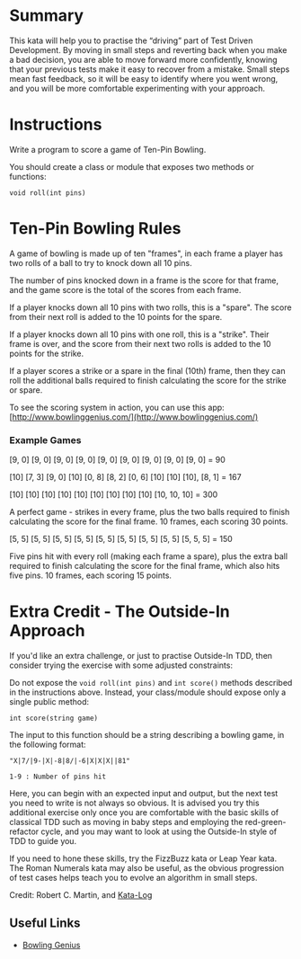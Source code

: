 Summary
=======

This kata will help you to practise the “driving” part of Test Driven Development. By moving in small steps and reverting back when you make a bad decision, you are able to move forward more confidently, knowing that your previous tests make it easy to recover from a mistake. Small steps mean fast feedback, so it will be easy to identify where you went wrong, and you will be more comfortable experimenting with your approach.

Instructions
============

Write a program to score a game of Ten-Pin Bowling.

You should create a class or module that exposes two methods or functions:

    void roll(int pins)

Ten-Pin Bowling Rules
=====================

A game of bowling is made up of ten "frames", in each frame a player has two rolls of a ball to try to knock down all 10 pins. 

The number of pins knocked down in a frame is the score for that frame, and the game score is the total of the scores from each frame.

If a player knocks down all 10 pins with two rolls, this is a "spare". The score from their next roll is added to the 10 points for the spare.

If a player knocks down all 10 pins with one roll, this is a "strike". Their frame is over, and the score from their next two rolls is added to the 10 points for the strike.

If a player scores a strike or a spare in the final (10th) frame, then they can roll the additional balls required to finish calculating the score for the strike or spare.

To see the scoring system in action, you can use this app: [http://www.bowlinggenius.com/](http://www.bowlinggenius.com/)

### Example Games

\[9, 0\] \[9, 0\] \[9, 0\] \[9, 0\] \[9, 0\] \[9, 0\] \[9, 0\] \[9, 0\] \[9, 0\] = 90

\[10\] \[7, 3\] \[9, 0\] \[10\] \[0, 8\] \[8, 2\] \[0, 6\] \[10\] \[10\] \[10\], \[8, 1\] = 167

\[10\] \[10\] \[10\] \[10\] \[10\] \[10\] \[10\] \[10\] \[10\] \[10, 10, 10\] = 300

A perfect game - strikes in every frame, plus the two balls required to finish calculating the score for the final frame. 10 frames, each scoring 30 points.

\[5, 5\] \[5, 5\] \[5, 5\] \[5, 5\] \[5, 5\] \[5, 5\] \[5, 5\] \[5, 5\] \[5, 5, 5\] = 150  

Five pins hit with every roll (making each frame a spare), plus the extra ball required to finish calculating the score for the final frame, which also hits five pins. 10 frames, each scoring 15 points.

Extra Credit - The Outside-In Approach
======================================

If you'd like an extra challenge, or just to practise Outside-In TDD, then consider trying the exercise with some adjusted constraints:

Do not expose the `void roll(int pins)` and `int score()` methods described in the instructions above. Instead, your class/module should expose only a single public method:

`int score(string game)`

The input to this function should be a string describing a bowling game, in the following format:

`"X|7/|9-|X|-8|8/|-6|X|X|X||81"`

    1-9 : Number of pins hit

Here, you can begin with an expected input and output, but the next test you need to write is not always so obvious. It is advised you try this additional exercise only once you are comfortable with the basic skills of classical TDD such as moving in baby steps and employing the red-green-refactor cycle, and you may want to look at using the Outside-In style of TDD to guide you.

If you need to hone these skills, try the FizzBuzz kata or Leap Year kata. The Roman Numerals kata may also be useful, as the obvious progression of test cases helps teach you to evolve an algorithm in small steps.

Credit: Robert C. Martin, and [Kata-Log](http://kata-log.rocks/bowling-game-kata)

Useful Links
------------

*   [Bowling Genius](http://www.bowlinggenius.com/)
